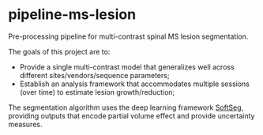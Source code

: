 # pipeline-ms-lesion

Pre-processing pipeline for multi-contrast spinal MS lesion segmentation. 

The goals of this project are to:
- Provide a single multi-contrast model that generalizes well across different sites/vendors/sequence parameters;
- Establish an analysis framework that accommodates multiple sessions (over time) to estimate lesion growth/reduction;

The segmentation algorithm uses the deep learning framework [SoftSeg](https://pubmed.ncbi.nlm.nih.gov/33784599/), providing outputs that encode partial volume effect and provide uncertainty measures.
